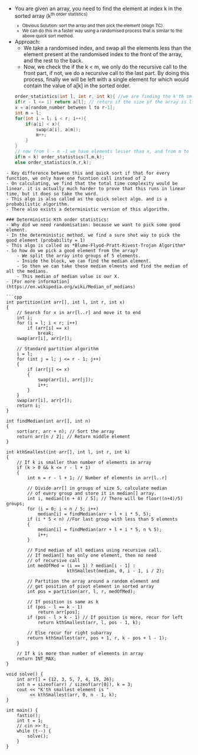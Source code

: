 
- You are given an array, you need to find the element at index k in the sorted array (k<sup>th</th> order statistics)
	- Obvious Solution: sort the array and then pick the element (nlogn TC).
	- We can do this in a faster way using a randomised process that is similar to the above quick sort method. 
- Approach:
	- We take a randomised index, and swap all the elements less than the element present at the randomised index to the front of the array, and the rest to the back. 
	- Now, we check the if the k < m, we only do the recursive call to the front part, if not, we do a recursive call to the last part. By doing this process, finally we will be left with a single element for which would contain the value of a[k] in the sorted order. 
	```cpp
	order_statistics(int l, int r, int k){ //we are finding the k'th smallest element from l to r - 1.
	if(r - l <= 1) return a[l]; // return if the size pf the array is less than 1.
	x = a[random_number between l to r-1];
	int m = l;
	for(int i = l; i < r; i++){
		if(a[i] < x){
			swap(a[i], a[m]);
			m++;
		}
	}
	// now from l - m -1 we have elements lesser than x, and from m to r-1 greater than x.
	if(m < k) order_statistics(l,m,k);
	else order_statistics(m,r,k);
```
- Key difference between this and quick sort if that for every function, we only have one fucntion call instead of 2
- On calculating, we find that the total time complexity would be linear. it is actually much harder to prove that this runs in linear time, but it does so take the word.
- This algo is also called as the quick select algo. and is a probabilistic algorithm.
- There also exists a deterministic version of this algorithm.

### Deterministic Kth order statistics:
- Why did we need randomisation: because we want to pick some good element. 
- In the deterministic method, we find a sure shot way to pick the good element (probability = 1)
- This algo is called as *Blume-Flyod-Pratt-Rivest-Trojan Algorithm* 
- So how do we pick a good element from the array?
	- We split the array into groups of 5 elements. 
	- Inside the block, we can find the median element. 
	- So then we can take these median elments and find the median of all the medians. 
	- This median of median value is our X.
- [For more information](https://en.wikipedia.org/wiki/Median_of_medians)

```cpp
int partition(int arr[], int l, int r, int x)
{
	// Search for x in arr[l..r] and move it to end
	int i;
	for (i = l; i < r; i++)
		if (arr[i] == x)
			break;
	swap(arr[i], arr[r]);

	// Standard partition algorithm
	i = l;
	for (int j = l; j <= r - 1; j++)
	{
		if (arr[j] <= x)
		{
			swap(arr[i], arr[j]);
			i++;
		}
	}
	swap(arr[i], arr[r]);
	return i;
}

int findMedian(int arr[], int n)
{
	sort(arr, arr + n); // Sort the array
	return arr[n / 2]; // Return middle element
}

int kthSmallest(int arr[], int l, int r, int k)
{
	// If k is smaller than number of elements in array
	if (k > 0 && k <= r - l + 1)
	{
		int n = r - l + 1; // Number of elements in arr[l..r]

		// Divide arr[] in groups of size 5, calculate median
		// of every group and store it in median[] array.
		int i, median[(n + 4) / 5]; // There will be floor((n+4)/5) groups;
		for (i = 0; i < n / 5; i++)
			median[i] = findMedian(arr + l + i * 5, 5);
		if (i * 5 < n) //For last group with less than 5 elements
		{
			median[i] = findMedian(arr + l + i * 5, n % 5);
			i++;
		}

		// Find median of all medians using recursive call.
		// If median[] has only one element, then no need
		// of recursive call
		int medOfMed = (i == 1) ? median[i - 1] :
		               kthSmallest(median, 0, i - 1, i / 2);

		// Partition the array around a random element and
		// get position of pivot element in sorted array
		int pos = partition(arr, l, r, medOfMed);

		// If position is same as k
		if (pos - l == k - 1)
			return arr[pos];
		if (pos - l > k - 1) // If position is more, recur for left
			return kthSmallest(arr, l, pos - 1, k);

		// Else recur for right subarray
		return kthSmallest(arr, pos + 1, r, k - pos + l - 1);
	}

	// If k is more than number of elements in array
	return INT_MAX;
}

void solve() {
	int arr[] = {12, 3, 5, 7, 4, 19, 26};
	int n = sizeof(arr) / sizeof(arr[0]), k = 3;
	cout << "K'th smallest element is "
	     << kthSmallest(arr, 0, n - 1, k);
}

int main() {
	fastio();
	int t = 1;
	// cin >> t;
	while (t--) {
		solve();
	}
}
```

